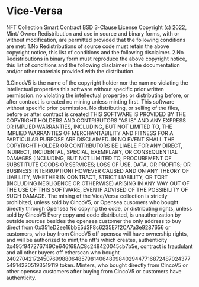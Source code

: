 # Vice-Versa
NFT Collection Smart Contract
BSD 3-Clause License
Copyright (c) 2022, Mint/ Owner
Redistribution and use in source and binary forms, with or without
modification, are permitted provided that the following conditions are met:
1.No Redistributions of source code must retain the above copyright notice, this
   list of conditions and the following disclaimer.
2.No Redistributions in binary form must reproduce the above copyright notice,
   this list of conditions and the following disclaimer in the documentation
   and/or other materials provided with the distribution.

3.CincoV5 is the name of the copyright holder nor the nam
  no violating the intellectual properties
   this software without specific prior written permission.
  no violating the intellectual properties or distributing before,  or after contract is created no mining unless minting first.
   This software without specific prior permission.
No distributing, or selling of the files, before or after contract is created
THIS SOFTWARE IS PROVIDED BY THE COPYRIGHT HOLDERS AND CONTRIBUTORS "AS IS"
AND ANY EXPRESS OR IMPLIED WARRANTIES, INCLUDING, BUT NOT LIMITED TO, THE
IMPLIED WARRANTIES OF MERCHANTABILITY AND FITNESS FOR A PARTICULAR PURPOSE ARE
DISCLAIMED. IN NO EVENT SHALL THE COPYRIGHT HOLDER OR CONTRIBUTORS BE LIABLE
FOR ANY DIRECT, INDIRECT, INCIDENTAL, SPECIAL, EXEMPLARY, OR CONSEQUENTIAL
DAMAGES (INCLUDING, BUT NOT LIMITED TO, PROCUREMENT OF SUBSTITUTE GOODS OR
SERVICES; LOSS OF USE, DATA, OR PROFITS; OR BUSINESS INTERRUPTION) HOWEVER
CAUSED AND ON ANY THEORY OF LIABILITY, WHETHER IN CONTRACT, STRICT LIABILITY,
OR TORT (INCLUDING NEGLIGENCE OR OTHERWISE) ARISING IN ANY WAY OUT OF THE USE
OF THIS SOFTWARE, EVEN IF ADVISED OF THE POSSIBILITY OF SUCH DAMAGE.
The mining of the Vice/Versa collection is strictly prohibited,
unless sold by CincoV5, or Opensea cusomers who bought directly through Opensea 
No copying the code, or distributing rights, unless sold by CincoV5
Every copy and code distributed, is unauthorization by outside sources besides the opensea customer
the only address to buy direct from Ox351eD2ee16bbE5d3F8c6235E7f2CA7a3e9287656 or customers, who buy from CincoV5 off opensea
will have ownership rights, and will be authorized to mint,the nft's which creates, authenticity 
0x495f947276749Ce646f68AC8c248420045cb7b5e, contract is fraudulant and all other buyers off etherscan
who bought 24027042172450769988064857981406480984029447716872487024377549142205193519119 token.
Minters, who bought directly from CincoV5 or other opensea customers after buying from CincoV5 or customers have authenticity.

